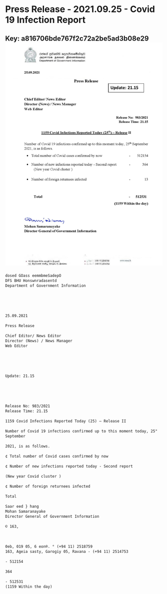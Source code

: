 # Press Release - 2021.09.25 - Covid 19 Infection Report 
Key: a816706bde767f2c72a2be5ad3b08e29 
![img](img/a816706bde767f2c72a2be5ad3b08e29.jpg)
---
```
dosed GOass eemmbmeSadepO
DFS BHU Honswnradasentd
Department of Government Information

 

 

25.09.2021

Press Release

Chief Editor/ News Editor
Director (News) / News Manager
Web Editor

 

 

Update: 21.15

 

 

Release No: 983/2021
Release Time: 21.15

1159 Covid Infections Reported Today (25) — Release II

Number of Covid 19 infections confirmed up to this moment today, 25" September

2021, is as follows.

¢ Total number of Covid cases confirmed by now

¢ Number of new infections reported today - Second report

(New year Covid cluster )

¢ Number of foreign returnees infected

Total

Saar eed } hang
Mohan Samaranayake
Director General of Government Information

© 163,

 

0eb, 019 05, 6 eon®. ° (+94 11) 2518759
163, Ageia sasty, Garogiy 05, Ravana - (+94 11) 2514753

- 512154

364

- 512531
(1159 Within the day)

```
